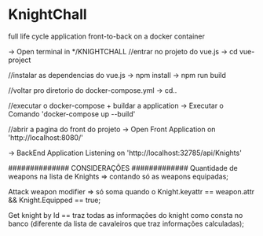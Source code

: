 # KnightChall
full life cycle application front-to-back on a docker container 

-> Open terminal in */KNIGHTCHALL
//entrar no projeto do vue.js
-> cd vue-project

//instalar as dependencias do vue.js
-> npm install
-> npm run build

//voltar pro diretorio do docker-compose.yml
-> cd..

//executar o docker-compose + buildar a application
-> Executar o Comando 'docker-compose up --build'

//abrir a pagina do front do projeto
-> Open Front Application on 'http://localhost:8080/'

-> BackEnd Application Listening on 'http://localhost:32785/api/Knights'


############## CONSIDERAÇÕES #############
Quantidade de weapons na lista de Knights  => contando só as weapons equipadas;

Attack weapon modifier => só soma quando o Knight.keyattr == weapon.attr && Knight.Equipped == true;

Get knight by Id == traz todas as informações do knight como consta no banco (diferente da lista de cavaleiros que traz informações calculadas);